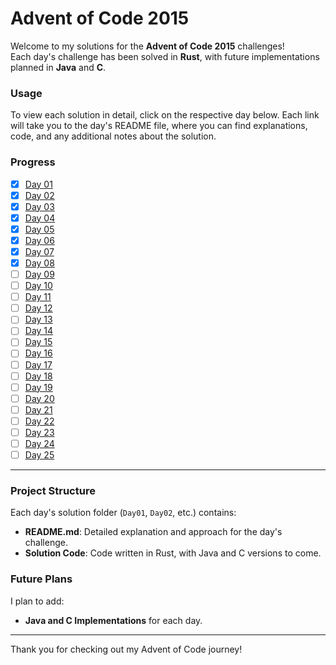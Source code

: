 # Advent of Code 2015

Welcome to my solutions for the **Advent of Code 2015** challenges!  
Each day's challenge has been solved in **Rust**, with future implementations planned in **Java** and **C**.

### Usage

To view each solution in detail, click on the respective day below. Each link will take you to the day's README file, where you can find explanations, code, and any additional notes about the solution.

### Progress

- [x] [Day 01](./Day01/README.md)
- [x] [Day 02](./Day02/README.md)
- [x] [Day 03](./Day03/README.md)
- [x] [Day 04](./Day04/README.md)
- [x] [Day 05](./Day05/README.md)
- [x] [Day 06](./Day06/README.md)
- [x] [Day 07](./Day07/README.md)
- [x] [Day 08](./Day08/README.md)
- [ ] [Day 09](./Day09/README.md)
- [ ] [Day 10](./Day10/README.md)
- [ ] [Day 11](./Day11/README.md)
- [ ] [Day 12](./Day12/README.md)
- [ ] [Day 13](./Day13/README.md)
- [ ] [Day 14](./Day14/README.md)
- [ ] [Day 15](./Day15/README.md)
- [ ] [Day 16](./Day16/README.md)
- [ ] [Day 17](./Day17/README.md)
- [ ] [Day 18](./Day18/README.md)
- [ ] [Day 19](./Day19/README.md)
- [ ] [Day 20](./Day20/README.md)
- [ ] [Day 21](./Day21/README.md)
- [ ] [Day 22](./Day22/README.md)
- [ ] [Day 23](./Day23/README.md)
- [ ] [Day 24](./Day24/README.md)
- [ ] [Day 25](./Day25/README.md)

---

### Project Structure

Each day's solution folder (`Day01`, `Day02`, etc.) contains:

- **README.md**: Detailed explanation and approach for the day's challenge.
- **Solution Code**: Code written in Rust, with Java and C versions to come.

### Future Plans

I plan to add:

- **Java and C Implementations** for each day.

---

Thank you for checking out my Advent of Code journey!
